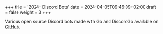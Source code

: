 +++
title = '2024- Discord Bots'
date = 2024-04-05T09:46:09+02:00
draft = false 
weight = 3
+++

Various open source Discord bots made with Go and DiscordGo available on [GitHub](https://github.com/anhgelus/discord-bots).

